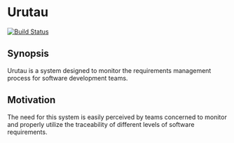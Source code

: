 # Urutau

[![Build Status](https://travis-ci.org/ProjectUrutau/Urutau.svg?branch=submaster)](https://travis-ci.org/ProjectUrutau/Urutau) 

## Synopsis

Urutau is a system designed to monitor the requirements management process for software development teams.

## Motivation


The need for this system is easily perceived by teams concerned to monitor and properly utilize the traceability of different levels of software requirements.
